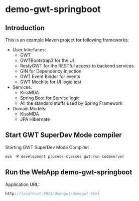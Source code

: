 # demo-gwt-springboot

## Introduction

This is an example Maven project for following frameworks:

- User Interfaces: 
  - GWT
  - GWTBootstrap3 for the UI
  - RestyGWT for the RESTful access to backend services
  - GIN for Dependency Injection
  - GWT Event Binder for events
  - GWT Mockito for UI logic test
- Services: 
  - KissMDA
  - Spring Boot for Service logic
  - All the standard stuffs used by Spring Framework
- Domain Models: 
  - KissMDA
  - JPA Hibernate
  
## Start GWT SuperDev Mode compiler

Starting GWT SuperDev Mode Compiler:

```java
mvn -P development process-classes gwt:run-codeserver
```

## Run the WebApp demo-gwt-springboot

Application URL:

```java
http://localhost:9014/demogwt/demogwt.html
```